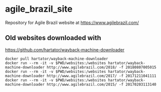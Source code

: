 agile_brazil_site
=================

Repository for Agile Brazil website at https://www.agilebrazil.com/

## Old websites downloaded with

https://github.com/hartator/wayback-machine-downloader

    docker pull hartator/wayback-machine-downloader
    docker run --rm -it -v $PWD/websites:/websites hartator/wayback-machine-downloader http://www.agilebrazil.com/2018/ -f 20180807005015
    docker run --rm -it -v $PWD/websites:/websites hartator/wayback-machine-downloader http://www.agilebrazil.com/2017/ -f 20171211041111
    docker run --rm -it -v $PWD/websites:/websites hartator/wayback-machine-downloader http://www.agilebrazil.com/2015/ -f 20170203113140
